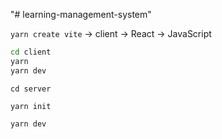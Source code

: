"# learning-management-system"

`yarn create vite` -> client -> React -> JavaScript

```bash
cd client
yarn
yarn dev
```

`cd server`

`yarn init`

```bash
yarn dev
```
